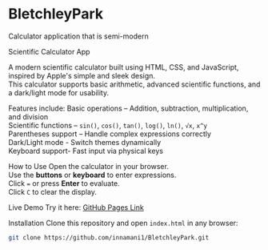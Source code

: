 # BletchleyPark
Calculator application that is semi-modern 

Scientific Calculator App

A modern scientific calculator built using HTML, CSS, and JavaScript, inspired by Apple's simple and sleek design.  
This calculator supports basic arithmetic, advanced scientific functions, and a dark/light mode for usability.  

Features include:
Basic operations – Addition, subtraction, multiplication, and division  
Scientific functions – `sin()`, `cos()`, `tan()`, `log()`, `ln()`, `√x`, `x^y`  
Parentheses support – Handle complex expressions correctly  
Dark/Light mode - Switch themes dynamically  
Keyboard support- Fast input via physical keys  

How to Use
Open the calculator in your browser.  
Use the **buttons** or **keyboard** to enter expressions.  
Click `=` or press **Enter** to evaluate.  
Click `C` to clear the display.  

Live Demo
Try it here: [GitHub Pages Link](https://innamani1.github.io/BletchleyPark/)  

Installation
Clone this repository and open `index.html` in any browser:
```bash
git clone https://github.com/innamani1/BletchleyPark.git
